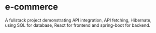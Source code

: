 # e-commerce
A fullstack project demonstrating API integration, API fetching, Hibernate, using SQL for database, React for frontend and spring-boot for backend.
